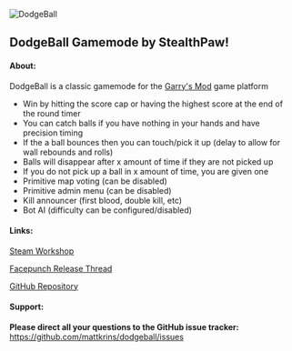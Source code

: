 ![DodgeBall](http://studiopaw.com/files/dodgeball.png)
## DodgeBall Gamemode by StealthPaw! 

#### About:
DodgeBall is a classic gamemode for the [Garry's Mod](https://www.google.com) game platform

* Win by hitting the score cap or having the highest score at the end of the round timer
* You can catch balls if you have nothing in your hands and have precision timing 
* If the a ball bounces then you can touch/pick it up (delay to allow for wall rebounds and rolls) 
* Balls will disappear after x amount of time if they are not picked up 
* If you do not pick up a ball in x amount of time, you are given one 
* Primitive map voting (can be disabled) 
* Primitive admin menu (can be disabled) 
* Kill announcer (first blood, double kill, etc) 
* Bot AI (difficulty can be configured/disabled) 

#### Links:
[Steam Workshop](http://steamcommunity.com/sharedfiles/filedetails/?id=473793126)

[Facepunch Release Thread](http://facepunch.com/showthread.php?t=1474203&p=48110556)

[GitHub Repository](https://github.com/mattkrins/dodgeball)

#### Support:

**Please direct all your questions to the GitHub issue tracker:** 
https://github.com/mattkrins/dodgeball/issues